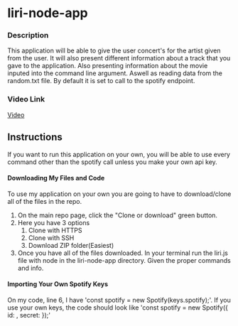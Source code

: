 # liri-node-app

### Description

This application will be able to give the user concert's for the artist given from the user. It will also present different information about a track that you gave to the application. Also presenting information about the movie inputed into the command line argument. Aswell as reading data from the random.txt file. By default it is set to call to the spotify endpoint.

### Video Link

[Video](www.youtube.com)

## Instructions

If you want to run this application on your own, you will be able to use every command other than the spotify call unless you make your own api key.

#### Downloading My Files and Code

To use my application on your own you are going to have to download/clone all of the files in the repo.

1. On the main repo page, click the "Clone or download" green button.
1. Here you have 3 options
   1. Clone with HTTPS
   1. Clone with SSH
   1. Download ZIP folder(Easiest)
1. Once you have all of the files downloaded. In your terminal run the liri.js file with node in the liri-node-app directory. Given the proper commands and info.

#### Importing Your Own Spotify Keys

On my code, line 6, I have 'const spotify = new Spotify(keys.spotify);'. If you use your own keys, the code should look like 'const spotify = new Spotify({
id: <your spotify client id>,
secret: <your spotify client secret>
});'

